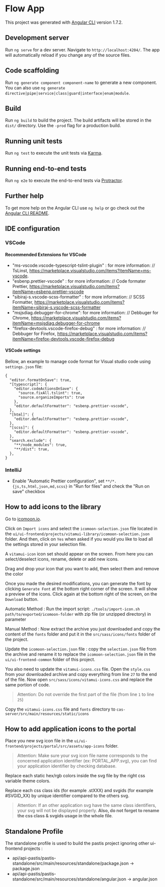 # Flow App

This project was generated with [Angular CLI](https://github.com/angular/angular-cli) version 1.7.2.

## Development server

Run `ng serve` for a dev server. Navigate to `http://localhost:4204/`. The app will automatically reload if you change any of the source files.

## Code scaffolding

Run `ng generate component component-name` to generate a new component. You can also use `ng generate directive|pipe|service|class|guard|interface|enum|module`.

## Build

Run `ng build` to build the project. The build artifacts will be stored in the `dist/` directory. Use the `-prod` flag for a production build.

## Running unit tests

Run `ng test` to execute the unit tests via [Karma](https://karma-runner.github.io).

## Running end-to-end tests

Run `ng e2e` to execute the end-to-end tests via [Protractor](http://www.protractortest.org/).

## Further help

To get more help on the Angular CLI use `ng help` or go check out the [Angular CLI README](https://github.com/angular/angular-cli/blob/master/README.md).

## IDE configuration

### VSCode

#### Recommended Extensions for VSCode

- "ms-vscode.vscode-typescript-tslint-plugin" : for more information: // TsLinst, https://marketplace.visualstudio.com/items?itemName=ms-vscode.
- "esbenp.prettier-vscode" : for more information: // Code formater Prettier, https://marketplace.visualstudio.com/items?itemName=esbenp.prettier-vscode
- "sibiraj-s.vscode-scss-formatter" : for more information: // SCSS Formatter, https://marketplace.visualstudio.com/items?itemName=sibiraj-s.vscode-scss-formatter
- "msjsdiag.debugger-for-chrome": for more information: // Debbuger for Chrome, https://marketplace.visualstudio.com/items?itemName=msjsdiag.debugger-for-chrome
- "firefox-devtools.vscode-firefox-debug" : for more information: // Debbuger for Firefox, https://marketplace.visualstudio.com/items?itemName=firefox-devtools.vscode-firefox-debug

#### VSCode settings

Bellow, an example to manage code format for Visual studio code using `settings.json` file:

```json5
{
  "editor.formatOnSave": true,
  "[typescript]": {
    "editor.codeActionsOnSave": {
      "source.fixAll.tslint": true,
      "source.organizeImports": true
    },
    "editor.defaultFormatter": "esbenp.prettier-vscode",
  },
  "[html]": {
    "editor.defaultFormatter": "esbenp.prettier-vscode",
  },
  "[scss]": {
    "editor.defaultFormatter": "esbenp.prettier-vscode",
  },
  "search.exclude": {
    "**/node_modules": true,
    "**/dist": true,
  },
}
```

### IntelliJ

- Enable "Automatic Prettier configuration", set `**/*.{js,ts,html,json,md,scss}` in "Run for files" and check the "Run on save" checkbox

## How to add icons to the library

Go to [icomoon.io](https://icomoon.io/app/#/select).

Click on `Import icons` and select the `icomoon-selection.json` file located in the `ui/ui-frontend/projects/vitamui-library/icomoon-selection.json` folder. And then, click on `Yes` when asked if you would you like to load all the settings stored in your selection file.

A `vitamui-icon` icon set should appear on the screen. From here you can select/deselect icons, rename, delete or add new icons.

Drag and drop your icon that you want to add, then select them and remove the color

Once you made the desired modifications, you can generate the font by clicking `Generate Font` at the bottom right corner of the screen. It will show a preview of the icons. Click again at the bottom right of the screen, on the `Download` button.

Automatic Method :
Run the import script: `./tools/import-icon.sh path/to/exported/icomoon-folder` with zip file (or unzipped directory) in parameter

Manual Method :
Now extract the archive you just downloaded and copy the content of the `fonts` folder and put it in the `src/sass/icons/fonts` folder of the project.

Update the `icomoon-selection.json` file : copy the `selection.json` file from the archive and rename it to replace the `icomoon-selection.json` file in the `ui/ui-frontend-common` folder of this project.

You also need to update the `vitamui-icons.css` file. Open the `style.css` from your downloaded archive and copy everything from line `27` to the end of the file. Now open `src/sass/icons/vitamui-icons.css` and replace the same portion of code.

> Attention: Do not override the first part of the file (from line `1` to line `25`)

Copy the `vitamui-icons.css` file and `fonts` directory to `cas-server/src/main/resources/static/icons`

## How to add application icons to the portal

Place you new svg icon file in the `ui/ui-frontend/projects/portal/src/assets/app-icons` folder.

> Attention: Make sure your svg icon file name corresponds to the concerned application identifier (ex: PORTAL_APP.svg), you can find your application identifier by checking database.

Replace each static hex/rgb colors inside the svg file by the right css variable theme colors.

Replace each css class ids (for example .stXXX) and svgids (for example #SVGID_XX) by unique identifier compared to the others svg.

> Attention: If an other application svg have the same class identifiers, your svg will not be displayed properly. **Also, do not forget to rename the css class & svgids usage in the whole file**.

## Standalone Profile

The standalone profile is used to build the pastis project ignoring other ui-frontend projects :

- api/api-pastis/pastis-standalone/src/main/resources/standalone/package.json -> package.json
- api/api-pastis/pastis-standalone/src/main/resources/standalone/angular.json -> angular.json
